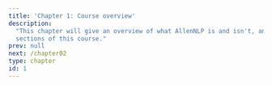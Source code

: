 ```yaml
---
title: 'Chapter 1: Course overview'
description:
  "This chapter will give an overview of what AllenNLP is and isn't, and will outline the main
  sections of this course."
prev: null
next: /chapter02
type: chapter
id: 1
---
```


<exercise id="1" title="What is AllenNLP?" type="slides">

<slides source="chapter01/01_what_is_allennlp">
</slides>

</exercise>

<exercise id="2" title="Course outline" type="slides">

<slides source="chapter01/02_outline">
</slides>

</exercise>
